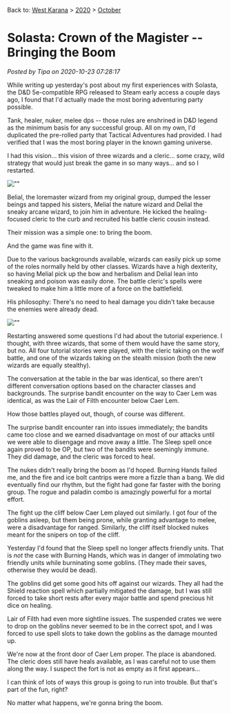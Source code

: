 Back to: [West Karana](/posts/westkarana.md) > [2020](/posts/2020/westkarana.md) > [October](./westkarana.md)
# Solasta: Crown of the Magister -- Bringing the Boom

*Posted by Tipa on 2020-10-23 07:28:17*


While writing up yesterday's post about my first experiences with Solasta, the D&D 5e-compatible RPG released to Steam early access a couple days ago, I found that I'd actually made the most boring adventuring party possible.



Tank, healer, nuker, melee dps -- those rules are enshrined in D&D legend as the minimum basis for any successful group. All on my own, I'd duplicated the pre-rolled party that Tactical Adventures had provided. I had verified that I was the most boring player in the known gaming universe.



I had this vision... this vision of three wizards and a cleric... some crazy, wild strategy that would just break the game in so many ways... and so I restarted.



![\"\"](\"https://chasingdings.com/wp-content/uploads/2020/10/20201022232249_1-1024x576.jpg\")

Belial, the loremaster wizard from my original group, dumped the lesser beings and tapped his sisters, Melial the nature wizard and Delial the sneaky arcane wizard, to join him in adventure. He kicked the healing-focused cleric to the curb and recruited his battle cleric cousin instead.



Their mission was a simple one: to bring the boom.



And the game was fine with it.



Due to the various backgrounds available, wizards can easily pick up some of the roles normally held by other classes. Wizards have a high dexterity, so having Melial pick up the bow and herbalism and Delial lean into sneaking and poison was easily done. The battle cleric's spells were tweaked to make him a little more of a force on the battlefield.



His philosophy: There's no need to heal damage you didn't take because the enemies were already dead.



![\"\"](\"https://chasingdings.com/wp-content/uploads/2020/10/20201023002707_1-1024x576.jpg\")

Restarting answered some questions I'd had about the tutorial experience. I thought, with three wizards, that some of them would have the same story, but no. All four tutorial stories were played, with the cleric taking on the wolf battle, and one of the wizards taking on the stealth mission (both the new wizards are equally stealthy).



The conversation at the table in the bar was identical, so there aren't different conversation options based on the character classes and backgrounds. The surprise bandit encounter on the way to Caer Lem was identical, as was the Lair of Filth encounter below Caer Lem.



How those battles played out, though, of course was different.



The surprise bandit encounter ran into issues immediately; the bandits came too close and we earned disadvantage on most of our attacks until we were able to disengage and move away a little. The Sleep spell once again proved to be OP, but two of the bandits were seemingly immune. They did damage, and the cleric was forced to heal.



The nukes didn't really bring the boom as I'd hoped. Burning Hands failed me, and the fire and ice bolt cantrips were more a fizzle than a bang. We did eventually find our rhythm, but the fight had gone far faster with the boring group. The rogue and paladin combo is amazingly powerful for a mortal effort.



The fight up the cliff below Caer Lem played out similarly. I got four of the goblins asleep, but them being prone, while granting advantage to melee, were a disadvantage for ranged. Similarly, the cliff itself blocked nukes meant for the snipers on top of the cliff.



Yesterday I'd found that the Sleep spell no longer affects friendly units. That is *not* the case with Burning Hands, which was in danger of immolating two friendly units while burninating some goblins. (They made their saves, otherwise they would be dead).



The goblins did get some good hits off against our wizards. They all had the Shield reaction spell which partially mitigated the damage, but I was still forced to take short rests after every major battle and spend precious hit dice on healing.



Lair of Filth had even more sightline issues. The suspended crates we were to drop on the goblins never seemed to be in the correct spot, and I was forced to use spell slots to take down the goblins as the damage mounted up.



We're now at the front door of Caer Lem proper. The place is abandoned. The cleric does still have heals available, as I was careful not to use them along the way. I suspect the fort is not as empty as it first appears...



I can think of lots of ways this group is going to run into trouble. But that's part of the fun, right?



No matter what happens, we're gonna bring the boom.





